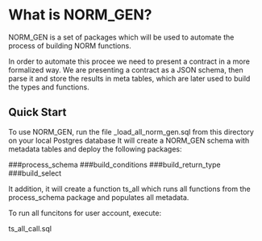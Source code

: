 # What is NORM_GEN?
 
NORM_GEN is a set of packages which will be used to automate the  process of building NORM functions.

In order to automate this procee we need to present a contract in a more formalized way. We are presenting a contract as a JSON schema, then parse it and store the results in meta tables, which are later used to build the types and functions.

## Quick Start

To use NORM_GEN, run the file 
\_load\_all\_norm\_gen.sql from this directory on your local Postgres database
It will create a NORM\_GEN schema with metadata tables and deploy the following packages:

###process_schema
###build_conditions
###build_return_type
###build_select

It addition, it will create a function ts_all which runs all functions from the process_schema package and populates all metadata.

To run all funcitons for user account, execute:

ts\_all\_call.sql
